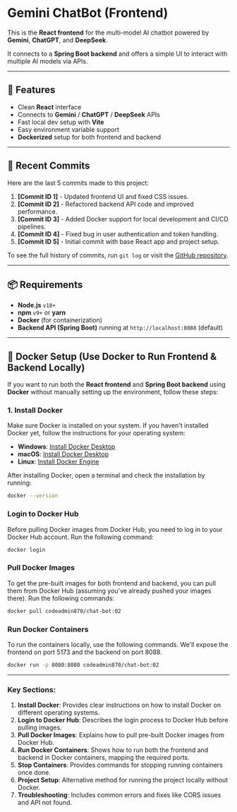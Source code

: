 # Gemini ChatBot (Frontend)

This is the **React frontend** for the multi-model AI chatbot powered by **Gemini**, **ChatGPT**, and **DeepSeek**.

It connects to a **Spring Boot backend** and offers a simple UI to interact with multiple AI models via APIs.

---

## 🚀 Features

- Clean **React** interface
- Connects to **Gemini** / **ChatGPT** / **DeepSeek** APIs
- Fast local dev setup with **Vite**
- Easy environment variable support
- **Dockerized** setup for both frontend and backend

---

## 🚀 Recent Commits

Here are the last 5 commits made to this project:

1. **[Commit ID 1]** - Updated frontend UI and fixed CSS issues.
2. **[Commit ID 2]** - Refactored backend API code and improved performance.
3. **[Commit ID 3]** - Added Docker support for local development and CI/CD pipelines.
4. **[Commit ID 4]** - Fixed bug in user authentication and token handling.
5. **[Commit ID 5]** - Initial commit with base React app and project setup.

To see the full history of commits, run `git log` or visit the [GitHub repository](https://github.com/yourusername/gemini-chatbot-frontend).

---

## 📦 Requirements

- **Node.js** `v18+`
- **npm** `v9+` or **yarn**
- **Docker** (for containerization)
- **Backend API (Spring Boot)** running at `http://localhost:8088` (default)

---

## 🐳 Docker Setup (Use Docker to Run Frontend & Backend Locally)

If you want to run both the **React frontend** and **Spring Boot backend** using **Docker** without manually setting up the environment, follow these steps:

### 1. **Install Docker**

Make sure Docker is installed on your system. If you haven't installed Docker yet, follow the instructions for your operating system:

- **Windows**: [Install Docker Desktop](https://docs.docker.com/docker-for-windows/install/)
- **macOS**: [Install Docker Desktop](https://docs.docker.com/docker-for-mac/install/)
- **Linux**: [Install Docker Engine](https://docs.docker.com/engine/install/)

After installing Docker, open a terminal and check the installation by running:

```bash
docker --version
```

### Login to Docker Hub

Before pulling Docker images from Docker Hub, you need to log in to your Docker Hub account. Run the following command:

```bash
docker login
```

### Pull Docker Images

To get the pre-built images for both frontend and backend, you can pull them from Docker Hub (assuming you've already pushed your images there). Run the following commands:

```bash
docker pull codeadmin870/chat-bot:02
```

### Run Docker Containers

To run the containers locally, use the following commands. We'll expose the frontend on port 5173 and the backend on port 8088.

```bash
docker run -p 8080:8080 codeadmin870/chat-bot:02
```

---

### Key Sections:

1. **Install Docker**: Provides clear instructions on how to install Docker on different operating systems.
2. **Login to Docker Hub**: Describes the login process to Docker Hub before pulling images.
3. **Pull Docker Images**: Explains how to pull pre-built Docker images from Docker Hub.
4. **Run Docker Containers**: Shows how to run both the frontend and backend in Docker containers, mapping the required ports.
5. **Stop Containers**: Provides commands for stopping running containers once done.
6. **Project Setup**: Alternative method for running the project locally without Docker.
7. **Troubleshooting**: Includes common errors and fixes like CORS issues and API not found.
